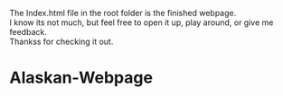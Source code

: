 The Index.html file in the root folder is the finished webpage.  
I know its not much, but feel free to open it up, play around, or give me feedback.  
Thankss for checking it out.

# Alaskan-Webpage
